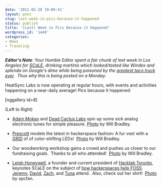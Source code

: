 ```yaml
---
date: '2011-02-28 19:00:41'
layout: post
slug: last-week-in-pics-because-it-happened
status: publish
title: '[Last] Week in Pics Because it Happened'
wordpress_id: '1449'
categories:
- News
- Traveling
---
```


_**Editor's Note**: Your Humble Editor spent a fair chunk of last week in Los Angeles for [SCaLE](http://www.socallinuxexpo.org/scale9x/), drinking martinis which looked/tasted like Windex and splenda on Google's dime while being poisoned by the [greatest taco truck ever](http://kogibbq.com/).  Thus why this is being posted on a Monday._

HeatSync Labs is now operating at regular hours, with events and activities happening on a near-daily average!  Pics because it happened:


[nggallery id=8]




(Left to Right)



	
  * [Adam Mokan](http://www.adammokan.com/) and [Dead Cactus Labs](http://www.deadcactuslabs.com/) spin up some sick analog electronic tunes for simple pleasure.  [Photo](http://twitpic.com/43htke) by Will Bradley.

	
  * [Prescott](https://twitter.com/prescottogden) models the latest in hackerspace fashion: A fur vest with a [GRID](http://www.youtube.com/watch?v=HyL5DzgqsZc&feature=related) of of color-shifting LEDs!  [Photo](http://twitpic.com/43g99g) by Will Bradley.

	
  * Our woodworking workshop gains a crowd and pushes us closer to our fundraising goals.  Thanks to all who attended!  [Photo](http://twitpic.com/44jmt3) by Will Bradley.

	
  * [Leigh Honeywell](http://hypatia.ca/), a founder and current president of [Hacklab Toronto](http://hacklab.to/), keynotes SCaLE on the subject of [how hackerspaces help FOSS](http://www.socallinuxexpo.org/scale9x/presentations/hackerspaces-and-free-software).  [Jeremy](https://twitter.com/uberschnitzel), [David](http://www.davidhuerta.me), [Zach](http://www.zrgtech.com/), and [Tuna](https://twitter.com/supertunaman) attend.  Also, check out her shirt!  [Photo](http://www.flickr.com/photos/8659143@N08/5480713427/) by xpcfan.


